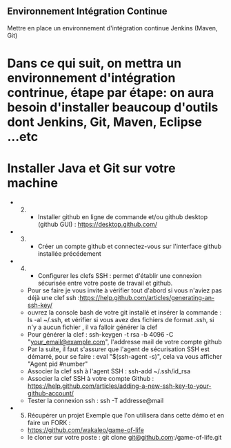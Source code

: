 ## Environnement Intégration Continue
Mettre en place un environnement d'intégration continue Jenkins (Maven, Git)

# Dans ce qui suit, on mettra un environnement d'intégration contrinue, étape par étape: on aura besoin d'installer beaucoup d'outils dont Jenkins, Git, Maven, Eclipse ...etc

# Installer Java et Git sur votre machine 
* 2) - Installer github en ligne de commande et/ou github desktop (github GUI) : https://desktop.github.com/  
* 3) - Créer un compte github et connectez-vous sur l'interface github installée précédement 
* 4) - Configurer les clefs SSH : permet d'établir une connexion sécurisée entre votre poste de travail et github. 
    * Pour se faire je vous invite à vérifier tout d'abord si vous n'aviez pas déjà une clef ssh                      :https://help.github.com/articles/generating-an-ssh-key/
    * ouvrez la console bash de votre git installé et insérer la commande : ls -al ~/.ssh, et vérifier si vous avez des fichiers de format .ssh, si n'y a aucun fichier , il va falloir générer la clef
    * Pour générer la clef : ssh-keygen -t rsa -b 4096 -C "your_email@example.com", l'addresse mail de votre compte  github
    * Par la suite, il faut s'assurer que l'agent de sécurisation SSH est démarré, pour se faire : eval "$(ssh-agent -s)", cela va vous afficher "Agent pid #number"
    * Associer la clef ssh à l'agent SSH : ssh-add ~/.ssh/id_rsa
    * Associer la clef SSH à votre compte Github : https://help.github.com/articles/adding-a-new-ssh-key-to-your-github-account/
    * Tester la connexion ssh  : ssh -T addresse@mail
* 5) Récupérer un projet Exemple que l'on utilisera dans cette démo et en faire un FORK : 
    * https://github.com/wakaleo/game-of-life
    * le cloner sur votre poste : git clone git@github.com:<username>/game-of-life.git
    
    
